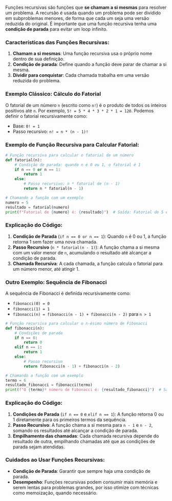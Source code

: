 Funções recursivas são funções que **se chamam a si mesmas** para resolver um problema. A recursão é usada quando um problema pode ser dividido em subproblemas menores, de forma que cada um seja uma versão reduzida do original. É importante que uma função recursiva tenha uma **condição de parada** para evitar um loop infinito.

### Características das Funções Recursivas:
1. **Chamam a si mesmas**: Uma função recursiva usa o próprio nome dentro de sua definição.
2. **Condição de parada**: Define quando a função deve parar de chamar a si mesma.
3. **Dividir para conquistar**: Cada chamada trabalha em uma versão reduzida do problema.

### Exemplo Clássico: Cálculo do Fatorial
O fatorial de um número `n` (escrito como `n!`) é o produto de todos os inteiros positivos até `n`. Por exemplo, `5! = 5 * 4 * 3 * 2 * 1 = 120`. Podemos definir o fatorial recursivamente como:
- Base: `0! = 1`
- Passo recursivo: `n! = n * (n - 1)!`

### Exemplo de Função Recursiva para Calcular Fatorial:

```python
# Função recursiva para calcular o fatorial de um número
def fatorial(n):
    # Condição de parada: quando n é 0 ou 1, o fatorial é 1
    if n == 0 or n == 1:
        return 1
    else:
        # Passo recursivo: n * fatorial de (n - 1)
        return n * fatorial(n - 1)

# Chamando a função com um exemplo
numero = 5
resultado = fatorial(numero)
print(f"Fatorial de {numero} é: {resultado}")  # Saída: Fatorial de 5 é: 120
```

### Explicação do Código:
1. **Condição de Parada** (`if n == 0 or n == 1`): Quando `n` é 0 ou 1, a função retorna 1 sem fazer uma nova chamada.
2. **Passo Recursivo** (`n * fatorial(n - 1)`): A função chama a si mesma com um valor menor de `n`, acumulando o resultado até alcançar a condição de parada.
3. **Chamada Recursiva**: A cada chamada, a função calcula o fatorial para um número menor, até atingir 1.

### Outro Exemplo: Sequência de Fibonacci
A sequência de Fibonacci é definida recursivamente como:
- `fibonacci(0) = 0`
- `fibonacci(1) = 1`
- `fibonacci(n) = fibonacci(n - 1) + fibonacci(n - 2)` para `n > 1`

```python
# Função recursiva para calcular o n-ésimo número de Fibonacci
def fibonacci(n):
    # Condições de parada
    if n == 0:
        return 0
    elif n == 1:
        return 1
    else:
        # Passo recursivo
        return fibonacci(n - 1) + fibonacci(n - 2)

# Chamando a função com um exemplo
termo = 6
resultado_fibonacci = fibonacci(termo)
print(f"O {termo}º número de Fibonacci é: {resultado_fibonacci}")  # Saída: O 6º número de Fibonacci é: 8
```

### Explicação do Código:
1. **Condições de Parada** (`if n == 0` e `elif n == 1`): A função retorna 0 ou 1 diretamente para os primeiros termos da sequência.
2. **Passo Recursivo**: A função chama a si mesma para `n - 1` e `n - 2`, somando os resultados até alcançar a condição de parada.
3. **Empilhamento das chamadas**: Cada chamada recursiva depende do resultado de outra, empilhando chamadas até que as condições de parada sejam atendidas.

### Cuidados ao Usar Funções Recursivas:
- **Condição de Parada**: Garantir que sempre haja uma condição de parada.
- **Desempenho**: Funções recursivas podem consumir mais memória e serem lentas para problemas grandes, por isso otimize com técnicas como memoização, quando necessário.
